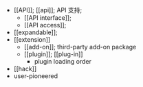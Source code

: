 - [[API]]; [[api]]; API 支持;
    - [[API interface]];
    - [[API access]];
- [[expandable]];
- [[extension]]
    - [[add-on]]; third-party add-on package
    - [[plugin]]; [[plug-in]]
        - plugin loading order
- [[hack]]
- user-pioneered
